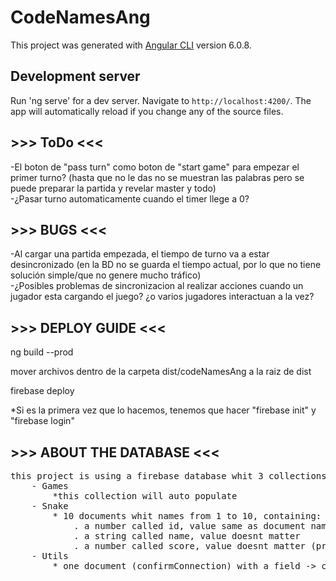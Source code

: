 # CodeNamesAng

This project was generated with [Angular CLI](https://github.com/angular/angular-cli) version 6.0.8.

## Development server

Run 'ng serve' for a dev server. Navigate to `http://localhost:4200/`. The app will automatically reload if you change any of the source files.

## >>> ToDo <<<
-El boton de "pass turn" como boton de "start game" para empezar el primer turno? (hasta que no le das no se muestran las palabras pero se puede preparar la partida y revelar master y todo)  
-¿Pasar turno automaticamente cuando el timer llege a 0?

## >>> BUGS <<<
-Al cargar una partida empezada, el tiempo de turno va a estar desincronizado (en la BD no se guarda el tiempo actual, por lo que no tiene solución simple/que no genere mucho tráfico)  
-¿Posibles problemas de sincronizacion al realizar acciones cuando un jugador esta cargando el juego? ¿o varios jugadores interactuan a la vez?


## >>> DEPLOY GUIDE <<<

ng build --prod

mover archivos dentro de la carpeta dist/codeNamesAng a la raiz de dist

firebase deploy

*Si es la primera vez que lo hacemos, tenemos que hacer "firebase init" y "firebase login"

## >>> ABOUT THE DATABASE <<<
<pre>
this project is using a firebase database whit 3 collections  
	- Games  
		*this collection will auto populate  
	- Snake  
		* 10 documents whit names from 1 to 10, containing:  
			. a number called id, value same as document names  
			. a string called name, value doesnt matter  
			. a number called score, value doesnt matter (preferably low numbers)  
	- Utils  
		* one document (confirmConnection) with a field -> conf: "conf"  
</pre>
